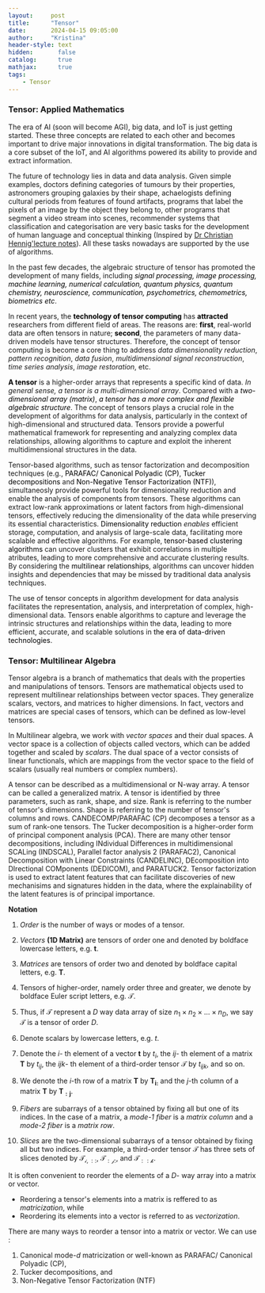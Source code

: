 ```yaml
---
layout:     post
title:      "Tensor"
date:       2024-04-15 09:05:00
author:     "Kristina"
header-style: text
hidden:       false
catalog:      true
mathjax:      true
tags:
    - Tensor
---
```


### Tensor: Applied Mathematics


The era of AI (soon will become AGI), big data, and IoT is just getting started. These three concepts are related to each other and becomes important to drive major innovations in digital transformation. The big data is a core subset of the IoT, and AI algorithms powered its ability to provide and extract information. 

The future of technology lies in data and data analysis. Given simple examples, doctors defining categories of tumours by their properties, astronomers grouping galaxies by their shape, achaelogists defining cultural periods from features of found artifacts, programs that label the pixels of an image by the object they belong to, other programs that segment a video stream into scenes, recommender systems that classification and categorisation are very basic tasks for the development of human language and conceptual thinking (Inspired by <a href="http://www.homepages.ucl.ac.uk/~ucakche/presentations/g19lecnotes.pdf">Dr Christian Hennig'lecture notes</a>). All these tasks nowadays are supported by the use of algorithms. 

In the past few decades, the algebraic structure of tensor has promoted the development of many fields, including *<font color='black'>signal processing, image processing, machine learning, numerical calculation, quantum physics, quantum chemistry, neuroscience, communication, psychometrics, chemometrics, biometrics etc</font>*. 

In recent years, the **<font color='black'>technology of tensor computing</font>**  has **<font color='black'>attracted</font>** researchers from different field of areas. The reasons are: **<font color='black'>first</font>**, real-world data are often tensors in nature; **<font color='black'>second</font>**, the parameters of many data-driven models have tensor structures. Therefore, the concept of tensor computing is become a core thing to address *data dimensionality reduction*, *pattern recognition*, *data fusion*, *multidimensional signal reconstruction*, *time series analysis*, *image restoration*, etc. 

**<font color='black'>A tensor</font>** is a higher-order arrays that represents a specific kind of data. *In general sense, a tensor is a multi-dimensional array*. Compared with a *<font color='black'>two-dimensional array (matrix)</font>*, *<font color='black'>a tensor has a more complex and flexible algebraic structure</font>*. The concept of tensors plays a crucial role in the development of algorithms for data analysis, particularly in the context of high-dimensional and structured data. Tensors provide a powerful mathematical framework for representing and analyzing complex data relationships, allowing algorithms to capture and exploit the inherent multidimensional structures in the data.

Tensor-based algorithms, such as tensor factorization and decomposition techniques (e.g., <font color='black'>PARAFAC/ Canonical Polyadic (CP)</font>, <font color='black'>Tucker decompositions</font> and <font color='black'>Non-Negative Tensor Factorization (NTF)</font>), simultaneosly provide powerful tools for dimensionality reduction and enable the analysis of components from tensors. These algorithms can extract low-rank approximations or latent factors from high-dimensional tensors, effectively reducing the dimensionality of the data while preserving its essential characteristics. <font color='black'>Dimensionality reduction</font> *enables* efficient storage, computation, and analysis of large-scale data, facilitating more scalable and effective algorithms. For example, <font color='black'>tensor-based clustering algorithms</font> can uncover clusters that exhibit correlations in multiple atributes, leading to more comprehensive and accurate clustering results. By considering the <font color='black'>multilinear relationships</font>, algorithms can uncover hidden insights and dependencies that may be missed by traditional data analysis techniques. 

The use of tensor concepts in algorithm development for data analysis facilitates the representation, analysis, and interpretation of complex, high-dimensional data. Tensors enable algorithms to capture and leverage the intrinsic structures and relationships within the data, leading to more efficient, accurate, and scalable solutions in <font color='black'>the era of data-driven technologies</font>.


### Tensor: Multilinear Algebra

Tensor algebra is a branch of mathematics that deals with the properties and manipulations of tensors. Tensors are mathematical objects used to represent multilinear relationships between vector spaces. They generalize scalars, vectors, and matrices to higher dimensions. In fact, vectors and matrices are special cases of tensors, which can be defined as low-level tensors.


In Multilinear algebra, we work with *vector spaces* and their dual spaces. A vector space is a collection of objects called vectors, which can be added together and scaled by *scalars*. The dual space of a vector consists of linear functionals, which are mappings from the vector space to the field of scalars (usually real numbers or complex numbers).


A tensor can be described as a multidimensional or N-way array. A tensor can be called a generalized matrix. A tensor is identified by three parameters, such as rank, shape, and size. Rank is referring to the number of tensor's dimensions. Shape is referring to the number of tensor's columns and rows. CANDECOMP/PARAFAC (CP) decomposes a tensor as a sum of rank-one tensors. The Tucker decomposition is a higher-order form of principal component analysis (PCA). There are many other tensor decompositions, including INdividual Differences in multidimensional SCALing (INDSCAL), Parallel factor analysis 2 (PARAFAC2), Canonical Decomposition with Linear Constraints (CANDELINC), DEcomposition into DIrectional COMponents (DEDICOM), and PARATUCK2. Tensor factorization is used to extract latent features that can facilitate discoveries of new mechanisims and signatures hidden in the data, where the explainability of the latent features is of principal importance.


**Notation**

1. *Order* is the number of ways or modes of a tensor. 

2. *Vectors* **(1D Matrix)** are tensors of order one and denoted by boldface lowercase letters, e.g. $\mathbf{t}$.

3. *Matrices* are tensors of order two and denoted by boldface capital letters, e.g. $\mathbf{T}$. 

4. Tensors of higher-order, namely order three and greater, we denote by boldface Euler script letters, e.g. $\mathbf{\mathcal{T}}$.

5. Thus, if $\mathbf{\mathcal{T}}$ represent a $D$ way data array of size $n_1 \times n_2 \times \ldots \times n_D$, we say $\mathbf{\mathcal{T}}$ is a tensor of order $D$. 

6. Denote scalars by lowercase letters, e.g. $t$. 

7. Denote the $i$- th element of a vector $\mathbf{t}$ by $t_i$, the $ij$- th element of a matrix $\mathbf{T}$ by $t_{ij}$, the $ijk$- th element of a third-order tensor $\mathbf{\mathcal{T}}$ by $t_{ijk}$, and so on.

8. We denote the $i$-th row of a matrix $\mathbf{T}$ by $\mathbf{T_{i:}}$ and the $j$-th column of a matrix $\mathbf{T}$ by $\mathbf{T_{:j}}$.

9. *Fibers* are subarrays of a tensor obtained by fixing all but one of its indices. In the case of a matrix, a *mode-1 fiber* is a *matrix column* and a *mode-2 fiber* is a *matrix row*.

10. *Slices* are the two-dimensional subarrays of a tensor obtained by fixing all but two indices. For example, a third-order tensor $\mathbf{\mathcal{T}}$ has three sets of slices denoted by $\mathbf{\mathcal{T_{i,::}}}$, $\mathbf{\mathcal{T_{:j:}}}$, and $\mathbf{\mathcal{T_{::k}}}$.


It is often convenient to reorder the elements of a $D$- way array into a matrix or vector. 

- Reordering a tensor's elements into a matrix is reffered to as *matricization*, while
- Reordering its elements into a vector is referred to as *vectorization*. 


There are many ways to reorder a tensor into a matrix or vector. We can use :

1. Canonical mode-$d$ matricization or well-known as PARAFAC/ Canonical Polyadic (CP),
2. Tucker decompositions, and 
3. Non-Negative Tensor Factorization (NTF)
